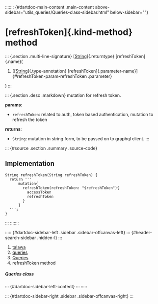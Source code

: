 ::::::: {#dartdoc-main-content .main-content above-sidebar="utils_queries/Queries-class-sidebar.html" below-sidebar=""}
<div>

# [refreshToken]{.kind-method} method

</div>

::: {.section .multi-line-signature}
[[String](https://api.flutter.dev/flutter/dart-core/String-class.html)]{.returntype}
[refreshToken]{.name}(

1.  [[[String](https://api.flutter.dev/flutter/dart-core/String-class.html)]{.type-annotation}
    [refreshToken]{.parameter-name}]{#refreshToken-param-refreshToken
    .parameter}

)
:::

::: {.section .desc .markdown}
mutation for refresh token.

**params**:

-   `refreshToken`: related to auth, token based authentication,
    mutation to refresh the token

**returns**:

-   `String`: mutation in string form, to be passed on to graphql
    client.
:::

::: {#source .section .summary .source-code}
## Implementation

``` language-dart
String refreshToken(String refreshToken) {
  return '''
      mutation{
        refreshToken(refreshToken: "$refreshToken"){
          accessToken
          refreshToken
        }
      }
  ''';
}
```
:::
:::::::

::::: {#dartdoc-sidebar-left .sidebar .sidebar-offcanvas-left}
::: {#header-search-sidebar .hidden-l}
:::

1.  [talawa](../../index.html)
2.  [queries](../../utils_queries/)
3.  [Queries](../../utils_queries/Queries-class.html)
4.  refreshToken method

##### Queries class

::: {#dartdoc-sidebar-left-content}
:::
:::::

::: {#dartdoc-sidebar-right .sidebar .sidebar-offcanvas-right}
:::
